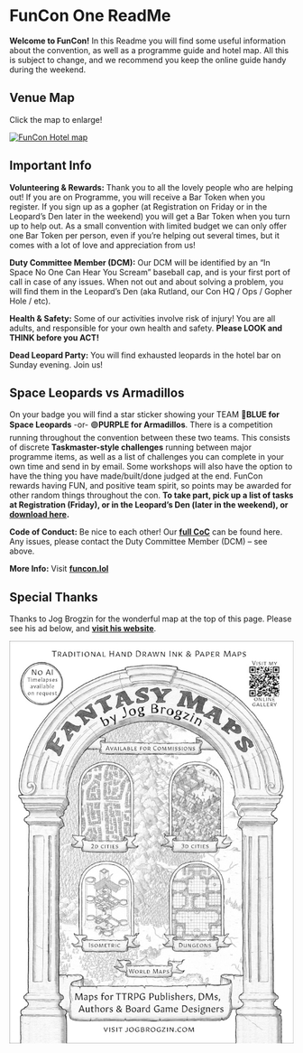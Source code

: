 # FunCon One ReadMe

**Welcome to FunCon!** In this Readme you will find some useful information
about the convention, as well as a programme guide and hotel map. All this is
subject to change, and we recommend you keep the online guide handy during the
weekend.

## Venue Map

Click the map to enlarge!

[![FunCon Hotel map](/hotel_map_thumbnail.jpg "FunCon Hotel map")](/hotel_map_readme.jpg)

## Important Info

**Volunteering & Rewards:** Thank you to all the lovely people who are helping
out! If you are on Programme, you will receive a Bar Token when you register. If
you sign up as a gopher (at Registration on Friday or in the Leopard’s Den later
in the weekend) you will get a Bar Token when you turn up to help out. As a
small convention with limited budget we can only offer one Bar Token per person,
even if you’re helping out several times, but it comes with a lot of love and
appreciation from us!

**Duty Committee Member (DCM):** Our DCM will be identified by an “In Space No
One Can Hear You Scream” baseball cap, and is your first port of call in case of
any issues. When not out and about solving a problem, you will find them in the
Leopard’s Den (aka Rutland, our Con HQ / Ops / Gopher Hole / etc).

**Health & Safety:** Some of our activities involve risk of injury! You are all
adults, and responsible for your own health and safety. **Please LOOK and THINK
before you ACT!**

**Dead Leopard Party:** You will find exhausted leopards in the hotel bar on
Sunday evening. Join us!

## Space Leopards vs Armadillos

On your badge you will find a star sticker showing your TEAM 🔵**BLUE for Space
Leopards** -or- 🟣**PURPLE for Armadillos**. There is a competition running
throughout the convention between these two teams. This consists of discrete
**Taskmaster-style challenges** running between major programme items, as well
as a list of challenges you can complete in your own time and send in by email.
Some workshops will also have the option to have the thing you have
made/built/done judged at the end. FunCon rewards having FUN, and positive team
spirit, so points may be awarded for other random things throughout the con.
**To take part, pick up a list of tasks at Registration (Friday), or in the
Leopard’s Den (later in the weekend), or [download
here](https://funcon.lol/taskmaster).**

**Code of Conduct:** Be nice to each other! Our [**full
CoC**](https://funcon.lol/code-conduct) can be found here. Any issues, please
contact the Duty Committee Member (DCM) – see above.

**More Info:** Visit [**funcon.lol**](https://funcon.lol)

## Special Thanks

Thanks to Jog Brogzin for the wonderful map at the top of this page. Please see
his ad below, and [**visit his website**](https://jogbrogzin.com).

![Jog Brogzin ad](jog_brogzin_ad.jpg "Jog Brogzin ad")
